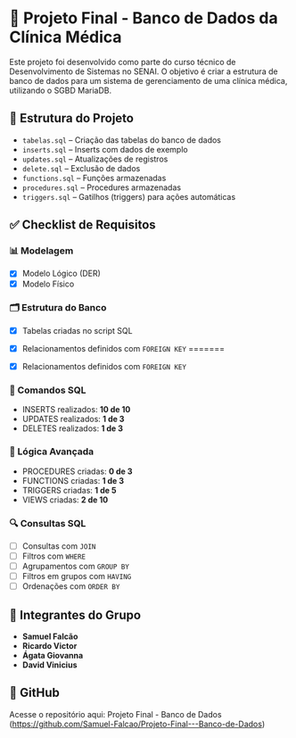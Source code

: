 # 🏥 Projeto Final - Banco de Dados da Clínica Médica

Este projeto foi desenvolvido como parte do curso técnico de Desenvolvimento de Sistemas no SENAI. O objetivo é criar a estrutura de banco de dados para um sistema de gerenciamento de uma clínica médica, utilizando o SGBD MariaDB.

## 📁 Estrutura do Projeto

- `tabelas.sql` – Criação das tabelas do banco de dados
- `inserts.sql` – Inserts com dados de exemplo
- `updates.sql` – Atualizações de registros
- `delete.sql` – Exclusão de dados
- `functions.sql` – Funções armazenadas
- `procedures.sql` – Procedures armazenadas
- `triggers.sql` – Gatilhos (triggers) para ações automáticas

## ✅ Checklist de Requisitos
### 📊 Modelagem
- [x] Modelo Lógico (DER)
- [x] Modelo Físico

### 🗂️ Estrutura do Banco
- [x] Tabelas criadas no script SQL

- [x] Relacionamentos definidos com `FOREIGN KEY`
=======
- [X] Relacionamentos definidos com `FOREIGN KEY`

### 🧾 Comandos SQL

- INSERTS realizados: **10 de 10**
- UPDATES realizados: **1 de 3**
- DELETES realizados: **1 de 3**

### 🧠 Lógica Avançada

- PROCEDURES criadas: **0 de 3**
- FUNCTIONS criadas: **1 de 3**
- TRIGGERS criadas: **1 de 5**
- VIEWS criadas: **2 de 10**

### 🔍 Consultas SQL

- [ ] Consultas com `JOIN`
- [ ] Filtros com `WHERE`
- [ ] Agrupamentos com `GROUP BY`
- [ ] Filtros em grupos com `HAVING`
- [ ] Ordenações com `ORDER BY`

## 👥 Integrantes do Grupo
- **Samuel Falcão**
- **Ricardo Victor**
- **Ágata Giovanna**
- **David Vinicius**

## 🔗 GitHub
Acesse o repositório aqui: Projeto Final - Banco de Dados (https://github.com/Samuel-Falcao/Projeto-Final---Banco-de-Dados)
